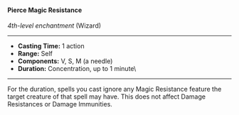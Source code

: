 #### Pierce Magic Resistance
*4th-level enchantment* (Wizard)
___
- **Casting Time:** 1 action
- **Range:** Self
- **Components:** V, S, M (a needle)
- **Duration:** Concentration, up to 1 minute\
---
For the duration, spells you cast ignore any Magic Resistance feature the target creature of that spell may have. This does not affect Damage Resistances or Damage Immunities.
